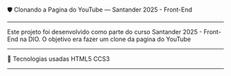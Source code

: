 🛡️ Clonando a Pagina do YouTube — Santander 2025 - Front-End
<hr>
Este projeto foi desenvolvido como parte do curso Santander 2025 - Front-End na DIO.
O objetivo era fazer um clone da pagina do YouTube
<hr>
🚀 Tecnologias usadas
HTML5
CCS3
<hr>

